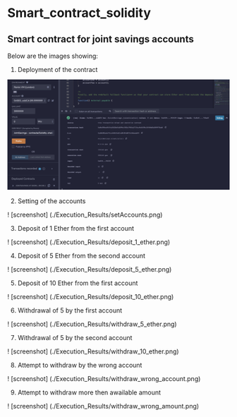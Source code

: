 # Smart_contract_solidity
## Smart contract for joint savings accounts 

Below are the images showing:
1. Deployment of the contract

![screenshot](./Execution_Results/deploy.png)

2. Setting of the accounts 

! [screenshot] (./Execution_Results/setAccounts.png)

3. Deposit of 1 Ether from the first account

! [screenshot] (./Execution_Results/deposit_1_ether.png)

4. Deposit of 5 Ether from the second account

! [screenshot] (./Execution_Results/deposit_5_ether.png)

5. Deposit of 10 Ether from the first account

! [screenshot] (./Execution_Results/deposit_10_ether.png)

6. Withdrawal of 5 by the first account

! [screenshot] (./Execution_Results/withdraw_5_ether.png)

7. Withdrawal of 5 by the second account

! [screenshot] (./Execution_Results/withdraw_10_ether.png)

8. Attempt to withdraw by the wrong account

! [screenshot] (./Execution_Results/withdraw_wrong_account.png)

9. Attempt to withdraw more then awailable amount

! [screenshot] (./Execution_Results/withdraw_wrong_amount.png)

